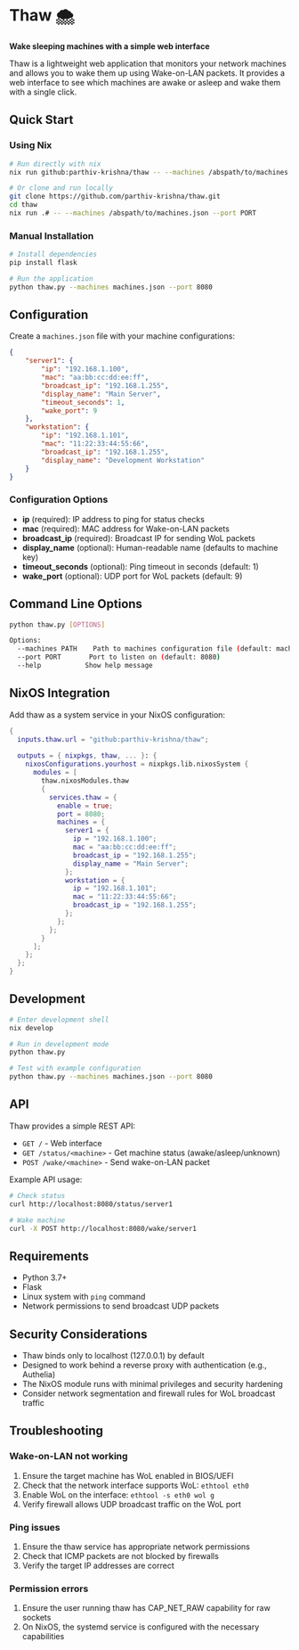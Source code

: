 # Thaw 🌨️

**Wake sleeping machines with a simple web interface**

Thaw is a lightweight web application that monitors your network machines and allows you to wake them up using Wake-on-LAN packets. It provides a web interface to see which machines are awake or asleep and wake them with a single click.

## Quick Start

### Using Nix

```bash
# Run directly with nix
nix run github:parthiv-krishna/thaw -- --machines /abspath/to/machines.json --port PORT

# Or clone and run locally
git clone https://github.com/parthiv-krishna/thaw.git
cd thaw
nix run .# -- --machines /abspath/to/machines.json --port PORT
```

### Manual Installation

```bash
# Install dependencies
pip install flask

# Run the application
python thaw.py --machines machines.json --port 8080
```

## Configuration

Create a `machines.json` file with your machine configurations:

```json
{
    "server1": {
        "ip": "192.168.1.100",
        "mac": "aa:bb:cc:dd:ee:ff",
        "broadcast_ip": "192.168.1.255",
        "display_name": "Main Server",
        "timeout_seconds": 1,
        "wake_port": 9
    },
    "workstation": {
        "ip": "192.168.1.101",
        "mac": "11:22:33:44:55:66",
        "broadcast_ip": "192.168.1.255",
        "display_name": "Development Workstation"
    }
}
```

### Configuration Options

- **ip** (required): IP address to ping for status checks
- **mac** (required): MAC address for Wake-on-LAN packets
- **broadcast_ip** (required): Broadcast IP for sending WoL packets
- **display_name** (optional): Human-readable name (defaults to machine key)
- **timeout_seconds** (optional): Ping timeout in seconds (default: 1)
- **wake_port** (optional): UDP port for WoL packets (default: 9)

## Command Line Options

```bash
python thaw.py [OPTIONS]

Options:
  --machines PATH    Path to machines configuration file (default: machines.json)
  --port PORT       Port to listen on (default: 8080)
  --help           Show help message
```

## NixOS Integration

Add thaw as a system service in your NixOS configuration:

```nix
{
  inputs.thaw.url = "github:parthiv-krishna/thaw";
  
  outputs = { nixpkgs, thaw, ... }: {
    nixosConfigurations.yourhost = nixpkgs.lib.nixosSystem {
      modules = [
        thaw.nixosModules.thaw
        {
          services.thaw = {
            enable = true;
            port = 8080;
            machines = {
              server1 = {
                ip = "192.168.1.100";
                mac = "aa:bb:cc:dd:ee:ff";
                broadcast_ip = "192.168.1.255";
                display_name = "Main Server";
              };
              workstation = {
                ip = "192.168.1.101";
                mac = "11:22:33:44:55:66";
                broadcast_ip = "192.168.1.255";
              };
            };
          };
        }
      ];
    };
  };
}
```

## Development

```bash
# Enter development shell
nix develop

# Run in development mode
python thaw.py

# Test with example configuration
python thaw.py --machines machines.json --port 8080
```

## API

Thaw provides a simple REST API:

- `GET /` - Web interface
- `GET /status/<machine>` - Get machine status (awake/asleep/unknown)
- `POST /wake/<machine>` - Send wake-on-LAN packet

Example API usage:

```bash
# Check status
curl http://localhost:8080/status/server1

# Wake machine
curl -X POST http://localhost:8080/wake/server1
```

## Requirements

- Python 3.7+
- Flask
- Linux system with `ping` command
- Network permissions to send broadcast UDP packets

## Security Considerations

- Thaw binds only to localhost (127.0.0.1) by default
- Designed to work behind a reverse proxy with authentication (e.g., Authelia)
- The NixOS module runs with minimal privileges and security hardening
- Consider network segmentation and firewall rules for WoL broadcast traffic

## Troubleshooting

### Wake-on-LAN not working

1. Ensure the target machine has WoL enabled in BIOS/UEFI
2. Check that the network interface supports WoL: `ethtool eth0`
3. Enable WoL on the interface: `ethtool -s eth0 wol g`
4. Verify firewall allows UDP broadcast traffic on the WoL port

### Ping issues

1. Ensure the thaw service has appropriate network permissions
2. Check that ICMP packets are not blocked by firewalls
3. Verify the target IP addresses are correct

### Permission errors

1. Ensure the user running thaw has CAP_NET_RAW capability for raw sockets
2. On NixOS, the systemd service is configured with the necessary capabilities
